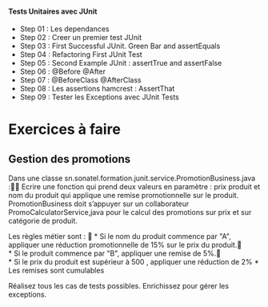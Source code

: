 #### Tests Unitaires avec JUnit

- Step 01 : Les dependances
- Step 02 : Creer un premier test JUnit
- Step 03 : First Successful JUnit. Green Bar and assertEquals
- Step 04 : Refactoring First JUnit Test
- Step 05 : Second Example JUnit : assertTrue and assertFalse
- Step 06 : @Before @After
- Step 07 : @BeforeClass @AfterClass
- Step 08 : Les assertions hamcrest : AssertThat
- Step 09 : Tester les Exceptions avec JUnit Tests


# Exercices à faire

## Gestion des promotions

Dans une classe sn.sonatel.formation.junit.service.PromotionBusiness.java :
    Ecrire une fonction qui prend deux valeurs en paramètre : prix produit et nom du produit qui applique une remise promotionnelle sur le produit.
    PromotionBusiness doit s’appuyer sur un collaborateur PromoCalculatorService,java pour le calcul des promotions sur prix et sur catégorie de produit.

Les règles métier sont :
   * Si le nom du produit commence par "A", appliquer une réduction promotionnelle de 15% sur le prix du produit.    
    * Si le produit commence par "B", appliquer une remise de 5%.    
    * Si le prix du produit est supérieur à 500 , appliquer une réduction de 2%
    * Les remises sont cumulables

Réalisez tous les cas de tests possibles. Enrichissez pour gérer les exceptions.

    
    